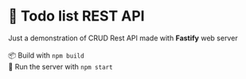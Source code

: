 # :pencil: Todo list REST API
Just a demonstration of CRUD Rest API made with **Fastify** web server
<br>
<br>
:package: Build with `npm build`
<br>
:rocket: Run the server with `npm start`

